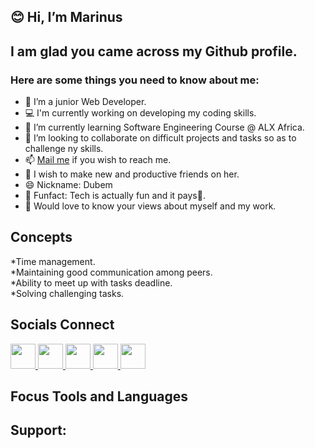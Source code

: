 ## **😊 Hi, I’m Marinus**

## I am glad you came across my Github profile.

### Here are some things you need to know about me:

* 👀 I’m a junior Web Developer.  
* 💻 I'm currently working on developing my coding skills.  
* 🌱 I’m currently learning Software Engineering Course @ ALX Africa.  
* 💞️ I’m looking to collaborate on difficult projects and tasks so as to challenge ny skills.  
* 📫 [Mail me](mailto:dubemarinus@gmail.com) if  you wish to reach me.  
* 👦 I wish to make new and productive friends on her.  
* 😄 Nickname: Dubem  
* 🦋 Funfact: Tech is actually fun and it pays💸.  
* 🤔 Would love to know your views about myself and my work.

## Concepts
 
*Time management.  
*Maintaining good communication among peers.  
*Ability to meet up with tasks deadline.  
*Solving challenging tasks.  

## Socials Connect
<a href="https://t.me/dubemjake"> 
<img src="https://static-00.iconduck.com/assets.00/telegram-icon-2048x2048-l6ni6sux.png" width="40" height="40"/>
</a>
<a href="https://instagram.com/marinus_dubem">
 <img src="https://img.icons8.com/?size=100&id=32323&format=png" width="40" height="40"/>
</a>
<a href="https://twitter.com/UkewuiheMarinus">
  <img src="https://img.icons8.com/?size=160&id=K6EbxtNlONPH&format=png" width="40" height="40" />
</a>
<a href="https://discordapp.com/users/Marinus#6161" >
 <img src="https://img.icons8.com/?size=128&id=iSpYyK95XXZn&format=png" width="40" height="40" /> 
</a>
<a href="https://www.linkedin.com/in/marinus-ukewuihe-37b38b230" >
 <img src="https://img.icons8.com/?size=96&id=xuvGCOXi8Wyg&format=png" width="40" height="40"/>
</a>

## Focus Tools and Languages


## Support:
<!---
Marinus12/Marinus12 is a ✨ special ✨ repository because its `README.md` (this file) appears on your GitHub profile.
You can click the Preview link to take a look at your changes.
--->
